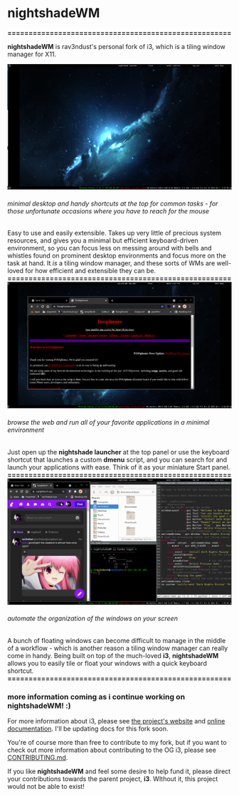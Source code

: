 # nightshadeWM
**=====================================================**

**nightshadeWM** is rav3ndust's personal fork of i3, which is a tiling window manager for X11.

![nightshadeWM desktop](img/desktop.png) 
###### minimal desktop and handy shortcuts at the top for common tasks - for those unfortunate occasions where you have to reach for the mouse

Easy to use and easily extensible. Takes up very little of precious system resources, and gives you a minimal but efficient keyboard-driven environment, so you can focus less on messing around with bells and whistles found on prominent desktop environments and focus more on the task at hand. It *is* a tiling window manager, and these sorts of WMs are well-loved for how efficient and extensible they can be. 
**=====================================================**
![browsing the web in nightshadeWM](img/browsingweb.png)
###### browse the web and run all of your favorite applications in a minimal environment 

Just open up the **nightshade launcher** at the top panel or use the keyboard shortcut that launches a custom **dmenu** script, and you can search for and launch your applications with ease. Think of it as your miniature Start panel. 
**=====================================================**
![tiling with nightshadeWM](img/tiling.png)
###### automate the organization of the windows on your screen

A bunch of floating windows can become difficult to manage in the middle of a workflow - which is another reason a tiling window manager can really come in handy. Being built on top of the much-loved **i3**, **nightshadeWM** allows you to easily tile or float your windows with a quick keyboard shortcut. 
**=====================================================**
### more information coming as i continue working on nightshadeWM! :) 

For more information about i3, please see [the project's website](https://i3wm.org/) and [online documentation](https://i3wm.org/docs/). I'll be updating docs for this fork soon. 

You're of course more than free to contribute to my fork, but if you want to check out more information about contributing to the OG i3, please see [CONTRIBUTING.md](.github/CONTRIBUTING.md).

If you like **nightshadeWM** and feel some desire to help fund it, please direct your contributions towards the parent project, **i3**. WIthout it, this project would not be able to exist! 

